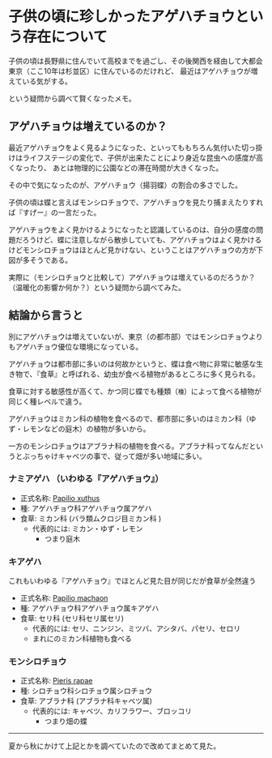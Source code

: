 子供の頃に珍しかったアゲハチョウという存在について
====

子供の頃は長野県に住んでいて高校までを過ごし、その後関西を経由して大都会東京（ここ10年は杉並区）に住んでいるのだけれど、
最近はアゲハチョウが増えている気がする。

という疑問から調べて賢くなったメモ。

アゲハチョウは増えているのか？
----

最近アゲハチョウをよく見るようになった、といってももちろん気付いた切っ掛けはライフステージの変化で、子供が出来たことにより身近な昆虫への感度が高くなったり、
あとは物理的に公園などの滞在時間が大きくなった。

その中で気になったのが、アゲハチョウ（揚羽蝶）の割合の多さでした。

子供の頃は蝶と言えばモンシロチョウで、アゲハチョウを見たり捕まえたりすれば『すげー』の一言だった。

アゲハチョウをよく見かけるようになったと認識しているのは、自分の感度の問題だろうけど、蝶に注意しながら散歩していても、アゲハチョウはよく見かけるけどモンシロチョウはほとんど見かけない、ということはアゲハチョウの方が下図が多そうである。

実際に（モンシロチョウと比較して）アゲハチョウは増えているのだろうか？ （温暖化の影響か何か？）という疑問から調べてみた。

結論から言うと
----

別にアゲハチョウは増えていないが、東京（の都市部）ではモンシロチョウよりもアゲハチョウ優位な環境になっている。

アゲハチョウは都市部に多いのは何故かというと、蝶は食べ物に非常に敏感な生き物で、『食草』と呼ばれる、幼虫が食べる植物があるところに多く見られる。

食草に対する敏感性が高くて、かつ同じ蝶でも種類（`種`）によって食べる植物が同じく種レベルで違う。

アゲハチョウはミカン科の植物を食べるので、都市部に多いのはミカン科（ゆず・レモンなどの庭木）の植物が多いから。

一方のモンシロチョウはアブラナ科の植物を食べる。アブラナ科ってなんだというとぶっちゃけキャベツの事で、従って畑が多い地域に多い。

### ナミアゲハ （いわゆる『アゲハチョウ』）

* 正式名称: [Papilio xuthus](https://ja.wikipedia.org/wiki/%E3%83%8A%E3%83%9F%E3%82%A2%E3%82%B2%E3%83%8F)
* 種: アゲハチョウ科アゲハチョウ属アゲハ
* 食草: ミカン科 (バラ類ムクロジ目ミカン科 )
  * 代表的には: ミカン・ゆず・レモン
    * つまり庭木

### キアゲハ

これもいわゆる『アゲハチョウ』でほとんど見た目が同じだが食草が全然違う

* 正式名称: [Papilio machaon](https://ja.wikipedia.org/wiki/%E3%82%AD%E3%82%A2%E3%82%B2%E3%83%8F)
* 種: アゲハチョウ科アゲハチョウ属キアゲハ
* 食草: セリ科 (セリ科セリ属セリ)
  * 代表的には: セリ、ニンジン、ミツバ、アシタバ、パセリ、セロリ
  * まれにのミカン科植物も食べる

### モンシロチョウ

* 正式名称: [Pieris rapae](https://ja.wikipedia.org/wiki/%E3%83%A2%E3%83%B3%E3%82%B7%E3%83%AD%E3%83%81%E3%83%A7%E3%82%A6)
* 種: シロチョウ科シロチョウ属シロチョウ
* 食草: アブラナ科 (アブラナ科キャベツ属)
  * 代表的には: キャベツ、カリフラワー、ブロッコリ
    * つまり畑の蝶

----

夏から秋にかけて上記とかを調べていたので改めてまとめて見た。
